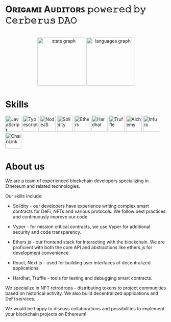 # Oʀɪɢᴀᴍɪ Aᴜᴅɪᴛᴏʀꜱ 𝚙𝚘𝚠𝚎𝚛𝚎𝚍 𝚋𝚢 𝙲𝚎𝚛𝚋𝚎𝚛𝚞𝚜 𝙳𝙰𝙾
<br clear="both">

<div align="center">
<div align="center">
  <img src="https://github-readme-stats.vercel.app/api?username=origamiethers&hide_title=false&hide_rank=false&show_icons=true&include_all_commits=true&count_private=true&disable_animations=false&theme=aura&locale=en&hide_border=false&order=1" height="150" alt="stats graph"  />
  <img src="https://github-readme-stats.vercel.app/api/top-langs?username=origamiethers&locale=en&hide_title=false&layout=compact&card_width=320&langs_count=5&theme=aura&hide_border=false&order=2" height="150" alt="languages graph"  />
</div>

###  
</div>

###
# Skills
   <a href="https://www.javascript.com" target="_blank" rel="noreferrer noopener"><img src="https://raw.githubusercontent.com/0xShapeShifter/readme-md/master/public/images/skills/core/javascript.svg" alt="JavaScript" width="50" height="50" /></a> <a href="https://www.typescriptlang.org" target="_blank" rel="noreferrer noopener"><img src="https://raw.githubusercontent.com/0xShapeShifter/readme-md/master/public/images/skills/core/typescript.svg" alt="Typescript" width="50" height="50" /></a>   <a href="https://nodejs.org" target="_blank" rel="noreferrer noopener"><img src="https://raw.githubusercontent.com/0xShapeShifter/readme-md/master/public/images/skills/backend/nodejs.svg" alt="NodeJS" width="50" height="50" /></a>  <a href="https://soliditylang.org" target="_blank" rel="noreferrer noopener"><img src="https://raw.githubusercontent.com/0xShapeShifter/readme-md/master/public/images/skills/web3/solidity.svg" alt="Solidity" width="50" height="50" /></a> <a href="https://docs.ethers.org/v4/index.html" target="_blank" rel="noreferrer noopener"><img src="https://raw.githubusercontent.com/0xShapeShifter/readme-md/master/public/images/skills/web3/ethers.svg" alt="Ethers" width="50" height="50" /></a> <a href="https://hardhat.org" target="_blank" rel="noreferrer noopener"><img src="https://raw.githubusercontent.com/0xShapeShifter/readme-md/master/public/images/skills/web3/hardhat.svg" alt="Hardhat" width="50" height="50" /></a> <a href="https://trufflesuite.com/" target="_blank" rel="noreferrer noopener"><img src="https://raw.githubusercontent.com/0xShapeShifter/readme-md/master/public/images/skills/web3/truffle.svg" alt="Truffle" width="50" height="50" /></a> <a href="https://www.alchemy.com" target="_blank" rel="noreferrer noopener"><img src="https://raw.githubusercontent.com/0xShapeShifter/readme-md/master/public/images/skills/web3/alchemy.svg" alt="Alchemy" width="50" height="50" /></a> <a href="https://www.infura.io" target="_blank" rel="noreferrer noopener"><img src="https://raw.githubusercontent.com/0xShapeShifter/readme-md/master/public/images/skills/web3/infura.svg" alt="Infura" width="50" height="50" /></a> <a href="https://chain.link" target="_blank" rel="noreferrer noopener"><img src="https://raw.githubusercontent.com/0xShapeShifter/readme-md/master/public/images/skills/web3/chainlink.svg" alt="ChainLink" width="50" height="50" /></a>   
# About us
We are a team of experienced blockchain developers specializing in Ethereum and related technologies.

Our skills include:

- Solidity - our developers have experience writing complex smart contracts for DeFi, NFTs and various protocols. We follow best practices and continuously improve our code.

- Vyper - for mission critical contracts, we use Vyper for additional security and code transparency.

- Ethers.js - our frontend stack for interacting with the blockchain. We are proficient with both the core API and abstractions like ethers.js for development convenience.

- React, Next.js - used for building user interfaces of decentralized applications.

- Hardhat, Truffle - tools for testing and debugging smart contracts.

We specialize in NFT retrodrops - distributing tokens to project communities based on historical activity. We also build decentralized applications and DeFi services.

We would be happy to discuss collaborations and possibilities to implement your blockchain projects on Ethereum!
